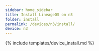 ```yaml
---
sidebar: home_sidebar
title: Install LineageOS on n3
folder: install
permalink: /devices/n3/install/
device: n3
---
```

{% include templates/device_install.md %}
